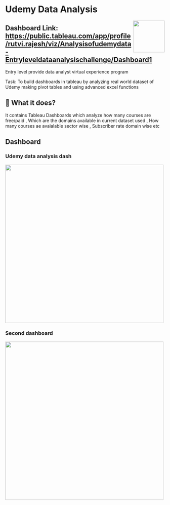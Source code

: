 # Udemy Data Analysis

<img src="/assets/entrylevel.png" height="100" align="right" />


## Dashboard Link: https://public.tableau.com/app/profile/rutvi.rajesh/viz/Analysisofudemydata-Entryleveldataanalysischallenge/Dashboard1

Entry level provide data analyst virtual experience program 

Task: To build dashboards in tableau by analyzing real world dataset of Udemy making pivot tables and using advanced excel functions 

## 🤔 What it does?

It contains Tableau Dashboards which analyze how many courses are free/paid , Which are the domains available in current dataset used , How many courses ae avaialable sector wise , Subscriber rate domain wise etc 


## Dashboard

### Udemy data analysis dash

<img src="./assets/dash1.png" height="500px"/>



### Second dashboard

<img src="./assets/dash2.png" height="500px"/>


